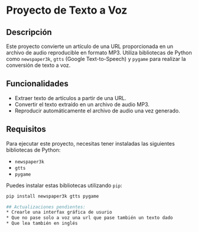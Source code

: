 # Proyecto de Texto a Voz

## Descripción
Este proyecto convierte un artículo de una URL proporcionada en un archivo de audio reproducible en formato MP3. Utiliza bibliotecas de Python como `newspaper3k`, `gtts` (Google Text-to-Speech) y `pygame` para realizar la conversión de texto a voz.

## Funcionalidades
- Extraer texto de artículos a partir de una URL.
- Convertir el texto extraído en un archivo de audio MP3.
- Reproducir automáticamente el archivo de audio una vez generado.

## Requisitos
Para ejecutar este proyecto, necesitas tener instaladas las siguientes bibliotecas de Python:

- `newspaper3k`
- `gtts`
- `pygame`

Puedes instalar estas bibliotecas utilizando `pip`:

```bash
pip install newspaper3k gtts pygame

## Actualizaciones pendientes:
* Crearle una interfax gráfica de usurio
* Que no pase solo a voz una url que pase también un texto dado
* Que lea también en inglés
